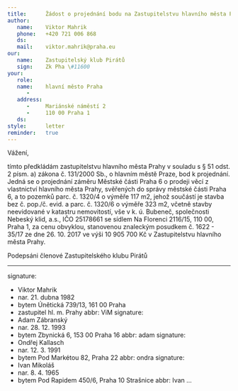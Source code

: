 ```yaml
---
title:      Žádost o projednání bodu na Zastupitelstvu hlavního města Parhy
author:
   name:    Viktor Mahrik
   phone:   +420 721 006 868
   ds:      
   mail:    viktor.mahrik@praha.eu
our:
   name:    Zastupitelský klub Pirátů
   sign:    Zk Pha \#11600
your:
   role:    
   name:    hlavní město Praha
      -     
   address:
      -     Mariánské náměstí 2
      -     110 00 Praha 1
   ds:      
style:      letter
reminder:   true
---
```


Vážení,

tímto předkládám zastupitelstvu hlavního města Prahy v souladu s § 51 odst. 2 písm. a) zákona č. 131/2000 Sb., o hlavním městě Praze, bod k projednání. Jedná se o projednání záměru Městské části Praha 6 o prodeji věcí z vlastnictví hlavního města Prahy, svěřených do správy městské části Praha 6, a to pozemků parc. č. 1320/4 o výměře 117 m2, jehož součástí je stavba bez č. pop./č. evid. a parc. č. 1320/6 o výměře 323 m2, včetně stavby neevidované v katastru nemovitostí, vše v k. ú. Bubeneč, společnosti Nebeský klid, a.s., IČO 25178661 se sídlem Na Florenci 2116/15, 110 00, Praha 1, za cenu obvyklou, stanovenou znaleckým posudkem č. 1622 - 35/17 ze dne 26. 10. 2017 ve výši 10 905 700 Kč v Zastupitelstvu hlavního města Prahy. 

Podepsáni členové Zastupitelského klubu Pirátů

---
signature: 
  - Viktor Mahrik
  - nar. 21. dubna 1982
  - bytem Únětická 739/13, 161 00 Praha
  - zastupitel hl. m. Prahy
abbr:       ViM
signature:
  - Adam Zábranský
  - nar. 28. 12. 1993
  - bytem Zbynická 6, 153 00 Praha 16
abbr:       adam
signature:
  - Ondřej Kallasch
  - nar. 12. 3. 1991
  - bytem Pod Markétou 82, Praha 22
abbr:       ondra
signature:
  - Ivan Mikoláš
  - nar. 8. 4. 1965
  - bytem Pod Rapidem 450/6, Praha 10 Strašnice
abbr:       Ivan
...
